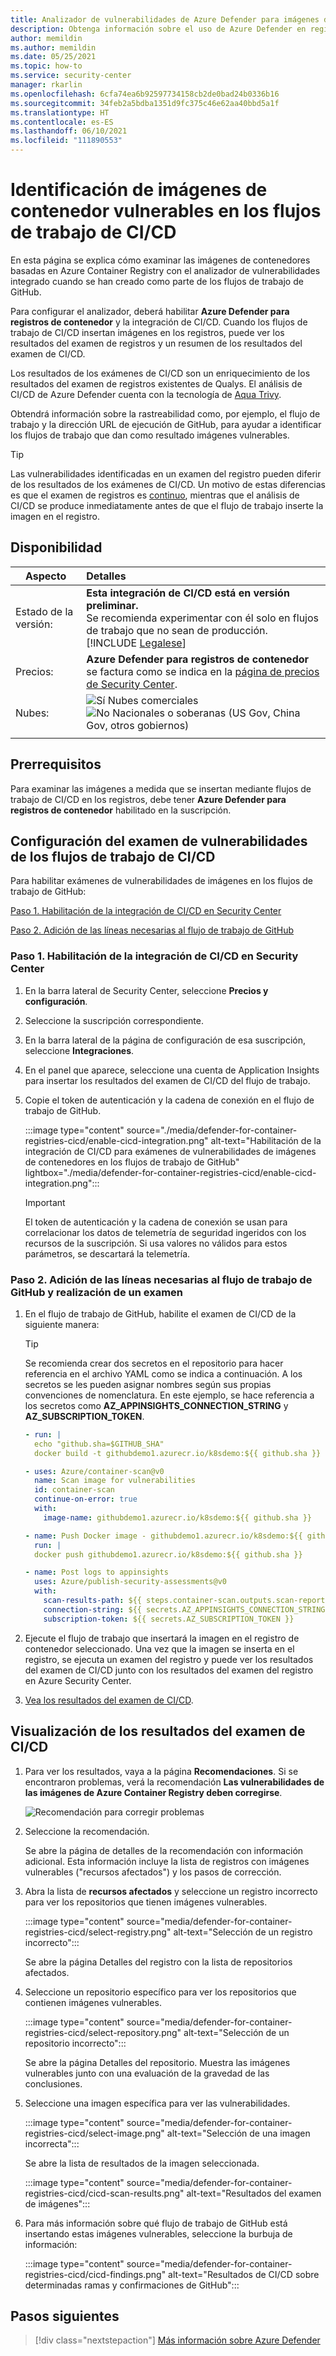 ```yaml
---
title: Analizador de vulnerabilidades de Azure Defender para imágenes de contenedor en flujos de trabajo de CI/CD
description: Obtenga información sobre el uso de Azure Defender en registros de contenedor para examinar imágenes de contenedores en flujos de trabajo de CI/CD.
author: memildin
ms.author: memildin
ms.date: 05/25/2021
ms.topic: how-to
ms.service: security-center
manager: rkarlin
ms.openlocfilehash: 6cfa74ea6b92597734158cb2de0bad24b0336b16
ms.sourcegitcommit: 34feb2a5bdba1351d9fc375c46e62aa40bbd5a1f
ms.translationtype: HT
ms.contentlocale: es-ES
ms.lasthandoff: 06/10/2021
ms.locfileid: "111890553"
---
```

# <a name="identify-vulnerable-container-images-in-your-cicd-workflows"></a>Identificación de imágenes de contenedor vulnerables en los flujos de trabajo de CI/CD

En esta página se explica cómo examinar las imágenes de contenedores basadas en Azure Container Registry con el analizador de vulnerabilidades integrado cuando se han creado como parte de los flujos de trabajo de GitHub.

Para configurar el analizador, deberá habilitar **Azure Defender para registros de contenedor** y la integración de CI/CD. Cuando los flujos de trabajo de CI/CD insertan imágenes en los registros, puede ver los resultados del examen de registros y un resumen de los resultados del examen de CI/CD.

Los resultados de los exámenes de CI/CD son un enriquecimiento de los resultados del examen de registros existentes de Qualys. El análisis de CI/CD de Azure Defender cuenta con la tecnología de [Aqua Trivy](https://github.com/aquasecurity/trivy).

Obtendrá información sobre la rastreabilidad como, por ejemplo, el flujo de trabajo y la dirección URL de ejecución de GitHub, para ayudar a identificar los flujos de trabajo que dan como resultado imágenes vulnerables.

> [!TIP]
> Las vulnerabilidades identificadas en un examen del registro pueden diferir de los resultados de los exámenes de CI/CD. Un motivo de estas diferencias es que el examen de registros es [continuo](defender-for-container-registries-introduction.md#when-are-images-scanned), mientras que el análisis de CI/CD se produce inmediatamente antes de que el flujo de trabajo inserte la imagen en el registro.

## <a name="availability"></a>Disponibilidad

|Aspecto|Detalles|
|----|:----|
|Estado de la versión:| **Esta integración de CI/CD está en versión preliminar.**<br>Se recomienda experimentar con él solo en flujos de trabajo que no sean de producción.<br>[!INCLUDE [Legalese](../../includes/security-center-preview-legal-text.md)]|
|Precios:|**Azure Defender para registros de contenedor** se factura como se indica en la [página de precios de Security Center](https://azure.microsoft.com/pricing/details/security-center/).|
|Nubes:|![Sí](./media/icons/yes-icon.png) Nubes comerciales<br>![No](./media/icons/no-icon.png) Nacionales o soberanas (US Gov, China Gov, otros gobiernos)|
|||

## <a name="prerequisites"></a>Prerrequisitos

Para examinar las imágenes a medida que se insertan mediante flujos de trabajo de CI/CD en los registros, debe tener **Azure Defender para registros de contenedor** habilitado en la suscripción. 

## <a name="set-up-vulnerability-scanning-of-your-cicd-workflows"></a>Configuración del examen de vulnerabilidades de los flujos de trabajo de CI/CD

Para habilitar exámenes de vulnerabilidades de imágenes en los flujos de trabajo de GitHub:

[Paso 1. Habilitación de la integración de CI/CD en Security Center](#step-1-enable-the-cicd-integration-in-security-center)

[Paso 2. Adición de las líneas necesarias al flujo de trabajo de GitHub](#step-2-add-the-necessary-lines-to-your-github-workflow-and-perform-a-scan)

### <a name="step-1-enable-the-cicd-integration-in-security-center"></a>Paso 1. Habilitación de la integración de CI/CD en Security Center

1. En la barra lateral de Security Center, seleccione **Precios y configuración**.
1. Seleccione la suscripción correspondiente.
1. En la barra lateral de la página de configuración de esa suscripción, seleccione **Integraciones**.
1. En el panel que aparece, seleccione una cuenta de Application Insights para insertar los resultados del examen de CI/CD del flujo de trabajo.
1. Copie el token de autenticación y la cadena de conexión en el flujo de trabajo de GitHub.

    :::image type="content" source="./media/defender-for-container-registries-cicd/enable-cicd-integration.png" alt-text="Habilitación de la integración de CI/CD para exámenes de vulnerabilidades de imágenes de contenedores en los flujos de trabajo de GitHub" lightbox="./media/defender-for-container-registries-cicd/enable-cicd-integration.png":::

    > [!IMPORTANT]
    > El token de autenticación y la cadena de conexión se usan para correlacionar los datos de telemetría de seguridad ingeridos con los recursos de la suscripción. Si usa valores no válidos para estos parámetros, se descartará la telemetría.

### <a name="step-2-add-the-necessary-lines-to-your-github-workflow-and-perform-a-scan"></a>Paso 2. Adición de las líneas necesarias al flujo de trabajo de GitHub y realización de un examen

1. En el flujo de trabajo de GitHub, habilite el examen de CI/CD de la siguiente manera:

    > [!TIP]
    > Se recomienda crear dos secretos en el repositorio para hacer referencia en el archivo YAML como se indica a continuación. A los secretos se les pueden asignar nombres según sus propias convenciones de nomenclatura. En este ejemplo, se hace referencia a los secretos como **AZ_APPINSIGHTS_CONNECTION_STRING** y **AZ_SUBSCRIPTION_TOKEN**.


    ```yml
    - run: |
      echo "github.sha=$GITHUB_SHA"
      docker build -t githubdemo1.azurecr.io/k8sdemo:${{ github.sha }}
    
    - uses: Azure/container-scan@v0 
      name: Scan image for vulnerabilities
      id: container-scan
      continue-on-error: true
      with:
        image-name: githubdemo1.azurecr.io/k8sdemo:${{ github.sha }} 
    
    - name: Push Docker image - githubdemo1.azurecr.io/k8sdemo:${{ github.sha }}
      run: |
      docker push githubdemo1.azurecr.io/k8sdemo:${{ github.sha }}
    
    - name: Post logs to appinsights
      uses: Azure/publish-security-assessments@v0
      with: 
        scan-results-path: ${{ steps.container-scan.outputs.scan-report-path }}
        connection-string: ${{ secrets.AZ_APPINSIGHTS_CONNECTION_STRING }}
        subscription-token: ${{ secrets.AZ_SUBSCRIPTION_TOKEN }} 
    ```

1. Ejecute el flujo de trabajo que insertará la imagen en el registro de contenedor seleccionado. Una vez que la imagen se inserta en el registro, se ejecuta un examen del registro y puede ver los resultados del examen de CI/CD junto con los resultados del examen del registro en Azure Security Center.

1. [Vea los resultados del examen de CI/CD](#view-cicd-scan-results).

## <a name="view-cicd-scan-results"></a>Visualización de los resultados del examen de CI/CD

1. Para ver los resultados, vaya a la página **Recomendaciones**. Si se encontraron problemas, verá la recomendación **Las vulnerabilidades de las imágenes de Azure Container Registry deben corregirse**.

    ![Recomendación para corregir problemas ](media/monitor-container-security/acr-finding.png)

1. Seleccione la recomendación. 

    Se abre la página de detalles de la recomendación con información adicional. Esta información incluye la lista de registros con imágenes vulnerables ("recursos afectados") y los pasos de corrección. 

1. Abra la lista de **recursos afectados** y seleccione un registro incorrecto para ver los repositorios que tienen imágenes vulnerables.

    :::image type="content" source="media/defender-for-container-registries-cicd/select-registry.png" alt-text="Selección de un registro incorrecto":::

    Se abre la página Detalles del registro con la lista de repositorios afectados.

1. Seleccione un repositorio específico para ver los repositorios que contienen imágenes vulnerables.

    :::image type="content" source="media/defender-for-container-registries-cicd/select-repository.png" alt-text="Selección de un repositorio incorrecto":::

    Se abre la página Detalles del repositorio. Muestra las imágenes vulnerables junto con una evaluación de la gravedad de las conclusiones.

1. Seleccione una imagen específica para ver las vulnerabilidades.

    :::image type="content" source="media/defender-for-container-registries-cicd/select-image.png" alt-text="Selección de una imagen incorrecta":::

    Se abre la lista de resultados de la imagen seleccionada.

    :::image type="content" source="media/defender-for-container-registries-cicd/cicd-scan-results.png" alt-text="Resultados del examen de imágenes":::

1. Para más información sobre qué flujo de trabajo de GitHub está insertando estas imágenes vulnerables, seleccione la burbuja de información:

    :::image type="content" source="media/defender-for-container-registries-cicd/cicd-findings.png" alt-text="Resultados de CI/CD sobre determinadas ramas y confirmaciones de GitHub":::



## <a name="next-steps"></a>Pasos siguientes

> [!div class="nextstepaction"]
> [Más información sobre Azure Defender](azure-defender.md)
